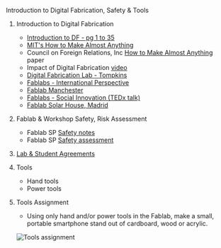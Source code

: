 Introduction to Digital Fabrication, Safety & Tools
1. Introduction to Digital Fabrication
   * [Introduction to DF - pg 1 to 35](http://ng.cba.mit.edu/show/script/19.09.fab.html)
   * [MIT's How to Make Almost Anything](https://ocw.mit.edu/courses/media-arts-and-sciences/mas-863-how-to-make-almost-anything-fall-2002/)
   * Council on Foreign Relations, Inc [How to Make Almost Anything](http://cba.mit.edu/docs/papers/12.09.FA.pdfJ) paper
   * Impact of Digital Fabrication [video](http://ng.cba.mit.edu/show/slide/16.08.fablabs.html?20:%7B%22duration%22%3A0%2C%22controls%22%3A1%2C%22autoplay%22%3A1%2C%22toplay%22%3A1%7D&17.12.revolutions.html&17.03.Moore.html&17.03.MooreAltair.html&17.03.MooreAltairLass.html&13.08.PopSci.html&17.07.whirlmill.html&16.12.Analyzer.html&17.08.ShannonVonNeumann.html&16.03.amino.html&19.08.papers.html&19.05.alums.html&19.05.tools.html&12.06.HTMAA.html&17.12.TX-0.html&17.12.PDP.html&12.01.no_reason.html&12.07.ten.html&17.03.1e3.0.html&17.03.1e3.1.html&16.08.fablabs.html&18.01.fablab.html&13.11.projects.html&18.04.labmap.html&14.03.Blair.html&13.04.CITC.html&11.06.Haystack.html&17.12.Bhutan.html&17.04.floating.html&19.01.PW.html&13.10.NI.html&15.01.Israel.html&10.08.innovate.html&19.08.Academany.html&18.01.projects.html&15.04.fabeconomy.html&16.08.HTGAA.html&18.01.textile.html&12.01.distance_distributed.html&09.05.Seymour_turtle.html&14.05.FAB10.html&14.07.pledge.html&18.08.FabCity.html&17.11.Poblenou.html&14.06.mobile-WH.html&14.06.NFLN.html&16.07.SDGGHL.html&18.09.TdH.html&15.08.FAB11.html&16.07.FAB12.html&17.04.FAB13.html&18.03.FAB14.html&19.03.FAB15.html&18.01.FAB16.html&19.05.FFACIOn.html&17.06.iorgs.html&17.03.1e3.2.html&17.06.MTM.html&19.05.machines.html&17.06.modular.html&17.03.Jens.html&19.07.squidworks.html&18.01.Jake.html&19.05.M3Ds.html&17.03.1e3.3.html&17.12.inventory.html&17.06.assemble.html&15.04.digcompn.html&19.09.robots.html&19.04.wing.html&17.03.1e3.4.html&16.12.speed.html&19.05.AAproject.html&19.08.printmin.html&16.04.assemstructn.html&16.12.elfn.html&19.07.assembler.html&19.05.robots.html&18.04.walk_control.html&17.11.aligning.html&17.08.2DOFdesign.html&16.12.FTG.html&18.04.JVNTuring.html&16.04.Mars.html&17.03.1e3.4.html&17.11.DR.html&blank.html)
   * [Digital Fabrication Lab - Tompkins](https://www.youtube.com/watch?v=WUa5dmocSw4)
   * [Fablabs - International Perspective](https://www.youtube.com/watch?v=vh1JHlE9Mx8)
   * [Fablab Manchester](https://www.youtube.com/watch?v=F94dK7aOYJs)
   * [Fablabs - Social Innovation (TEDx talk)](https://www.youtube.com/watch?v=4h0-p9VBu5E)
   * [Fablab Solar House, Madrid](http://ng.cba.mit.edu/show/slide/14.05.FAB10.html?40:%7B%22duration%22%3A0%2C%22controls%22%3A1%2C%22autoplay%22%3A1%2C%22toplay%22%3A1%7D&17.12.revolutions.html&17.03.Moore.html&17.03.MooreAltair.html&17.03.MooreAltairLass.html&13.08.PopSci.html&17.07.whirlmill.html&16.12.Analyzer.html&17.08.ShannonVonNeumann.html&16.03.amino.html&19.08.papers.html&19.05.alums.html&19.05.tools.html&12.06.HTMAA.html&17.12.TX-0.html&17.12.PDP.html&12.01.no_reason.html&12.07.ten.html&17.03.1e3.0.html&17.03.1e3.1.html&16.08.fablabs.html&18.01.fablab.html&13.11.projects.html&18.04.labmap.html&14.03.Blair.html&13.04.CITC.html&11.06.Haystack.html&17.12.Bhutan.html&17.04.floating.html&19.01.PW.html&13.10.NI.html&15.01.Israel.html&10.08.innovate.html&19.08.Academany.html&18.01.projects.html&15.04.fabeconomy.html&16.08.HTGAA.html&18.01.textile.html&12.01.distance_distributed.html&09.05.Seymour_turtle.html&14.05.FAB10.html&14.07.pledge.html&18.08.FabCity.html&17.11.Poblenou.html&14.06.mobile-WH.html&14.06.NFLN.html&16.07.SDGGHL.html&18.09.TdH.html&15.08.FAB11.html&16.07.FAB12.html&17.04.FAB13.html&18.03.FAB14.html&19.03.FAB15.html&18.01.FAB16.html&19.05.FFACIOn.html&17.06.iorgs.html&17.03.1e3.2.html&17.06.MTM.html&19.05.machines.html&17.06.modular.html&17.03.Jens.html&19.07.squidworks.html&18.01.Jake.html&19.05.M3Ds.html&17.03.1e3.3.html&17.12.inventory.html&17.06.assemble.html&15.04.digcompn.html&19.09.robots.html&19.04.wing.html&17.03.1e3.4.html&16.12.speed.html&19.05.AAproject.html&19.08.printmin.html&16.04.assemstructn.html&16.12.elfn.html&19.07.assembler.html&19.05.robots.html&18.04.walk_control.html&17.11.aligning.html&17.08.2DOFdesign.html&16.12.FTG.html&18.04.JVNTuring.html&16.04.Mars.html&17.03.1e3.4.html&17.11.DR.html&blank.html)
2. Fablab & Workshop Safety, Risk Assessment
   * Fablab SP [Safety notes](https://esp.sp.edu.sg/webapps/blackboard/content/listContent.jsp?course_id=_51997_1&content_id=_1539071_1)
   * Fablab SP [Safety assessment](https://esp.sp.edu.sg/webapps/assessment/take/launchAssessment.jsp?course_id=_51997_1&content_id=_1539122_1&mode=view)
3. [Lab & Student Agreements](agreement.md)

4. Tools
   * Hand tools
   * Power tools
5. Tools Assignment
   * Using only hand and/or power tools in the Fablab, make a small, portable smartphone stand out of cardboard, wood or acrylic.
   
   ![Tools assignment](../images/01_tools-assignment.png)
